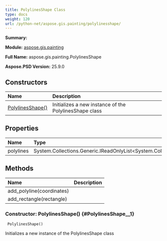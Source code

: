 ```yaml
---
title: PolylinesShape Class
type: docs
weight: 120
url: /python-net/aspose.gis.painting/polylinesshape/
---
```


**Summary:** 

**Module:** [aspose.gis.painting](/psd/python-net/aspose.gis.painting/)

**Full Name:** aspose.gis.painting.PolylinesShape

**Aspose.PSD Version:** 25.9.0

## **Constructors**
| **Name** | **Description** |
| :- | :- |
| [PolylinesShape()](#PolylinesShape__1) | Initializes a new instance of the PolylinesShape class |
## **Properties**
| **Name** | **Type** | **Access** | **Description** |
| :- | :- | :- | :- |
| polylines | System.Collections.Generic.IReadOnlyList<System.Collections.Generic.IReadOnlyList<Aspose.Gis.Common.Coordinate>> | r |    |
## **Methods**
| **Name** | **Description** |
| :- | :- |
| add_polyline(coordinates) |    |
| add_rectangle(rectangle) |    |


### Constructor: PolylinesShape() {#PolylinesShape__1}


```
 PolylinesShape() 
```

Initializes a new instance of the PolylinesShape class

